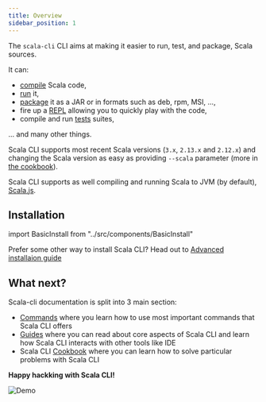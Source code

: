 ```yaml
---
title: Overview
sidebar_position: 1
---
```


The `scala-cli` CLI aims at making it easier to run, test, and package, Scala sources.

It can:
- [compile](./commands/compile.md) Scala code,
- [run](./commands/run.md) it,
- [package](./commands/package.md) it as a JAR or in formats such as deb, rpm, MSI, …,
- fire up a [REPL](./commands/repl.md) allowing you to quickly play with the code,
- compile and run [tests](./commands/test.md) suites,

... and many other things.

Scala CLI supports most recent Scala versions (`3.x`, `2.13.x` and `2.12.x`) and changing the Scala version as easy as providing `--scala` parameter (more in [the cookbook](./cookbooks/scala-versions.md)). 

Scala CLI supports as well compiling and running Scala to JVM (by default), [Scala.js](./guides/scala-native.md).

## Installation

import BasicInstall from "../src/components/BasicInstall"

<BasicInstall/>

Prefer some other way to install Scala CLI? Head out to [Advanced installaion guide](/install#advanced-installation)


## What next?

Scala-cli documentation is split into 3 main section:
 - [Commands](./commands/input.md) where you learn how to use most important commands that Scala CLI offers
 - [Guides](./guides/ide.md) where you can read about core aspects of Scala CLI and learn how Scala CLI interacts with other tools like IDE
 - Scala CLI [Cookbook](./cookbooks/index.md) where you can learn how to solve particular problems with Scala CLI

**Happy hackking with Scala CLI!**

![Demo](/img/dark/demo.svg)